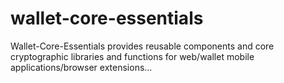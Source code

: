 # wallet-core-essentials
Wallet-Core-Essentials provides reusable components and core cryptographic libraries and functions for web/wallet mobile applications/browser extensions...
